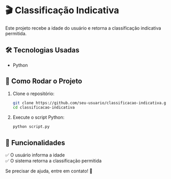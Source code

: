 # 🎬 Classificação Indicativa 

Este projeto recebe a idade do usuário e retorna a classificação indicativa permitida.

## 🛠 Tecnologias Usadas

- Python

## 🚀 Como Rodar o Projeto

1. Clone o repositório:
   ```sh
   git clone https://github.com/seu-usuario/classificacao-indicativa.git
   cd classificacao-indicativa
   ```
2. Execute o script Python:
   ```sh
   python script.py
   ```

## 📌 Funcionalidades
✅ O usuário informa a idade  
✅ O sistema retorna a classificação permitida  

Se precisar de ajuda, entre em contato! 🚀

